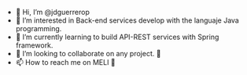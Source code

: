 - 👋 Hi, I’m @jdguerrerop
- 👀 I’m interested in Back-end services develop with the languaje Java programming.
- 🌱 I’m currently learning to build API-REST services with Spring framework.
- 💞️ I’m looking to collaborate on any project. 👀
- 📫 How to reach me on MELI 💞️

<!---
jdguerrerop/jdguerrerop is a ✨ special ✨ repository because its `README.md` (this file) appears on your GitHub profile.
You can click the Preview link to take a look at your changes.
--->
